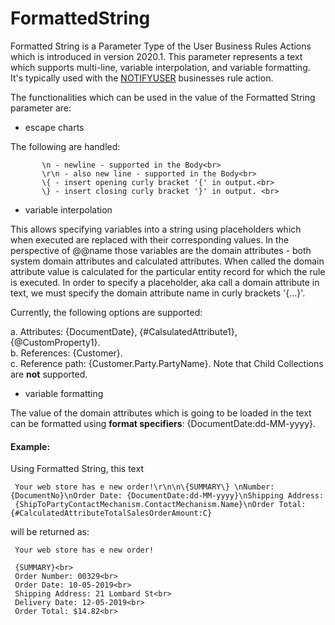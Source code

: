 # FormattedString

Formatted String is a Parameter Type of the User Business Rules Actions which is introduced in version 2020.1. This parameter represents a text which supports multi-line, variable interpolation, and variable formatting.</br>
It's typically used with the [NOTIFYUSER](https://github.com/ErpNetDocs/tech/blob/master/advanced/user-business-rules/action-types/notifyuser.md) businesses rule action.
 
The functionalities which can be used in the value of the Formatted String parameter are: 
 
  - escape charts 

The following are handled:<br>

           \n - newline - supported in the Body<br>
           \r\n - also new line - supported in the Body<br>
           \{ - insert opening curly bracket '{' in output.<br> 
           \} - insert closing curly bracket '}' in output. <br>
 
  - variable interpolation

This allows specifying variables into a string using placeholders which when executed are replaced with their corresponding values. In the perspective of @@name those variables are the domain attributes - both system domain attributes and calculated attributes. When called the domain attribute value is calculated for the particular entity record for which the rule is executed. In order to specify a placeholder, aka call a domain attribute in text, we must specify the domain attribute name in curly brackets '{...}'.

Currently, the following options are supported:<br>

a. Attributes: {DocumentDate}, {#CalsulatedAttribute1}, {@CustomProperty1}. <br>
b. References: {Customer}.<br>
c. Reference path: {Customer.Party.PartyName}. Note that Child Collections are **not** supported.<br>
 
-  variable formatting 
  
The value of the domain attributes which is going to be loaded in the text can be formatted using **format specifiers**: {DocumentDate:dd-MM-yyyy}.
 
#### Example:
Using Formatted String, this text<br>

     Your web store has e new order!\r\n\n\{SUMMARY\} \nNumber: {DocumentNo}\nOrder Date: {DocumentDate:dd-MM-yyyy}\nShipping Address:
     {ShipToPartyContactMechanism.ContactMechanism.Name}\nOrder Total: {#CalculatedAttributeTotalSalesOrderAmount:C}
 
will be returned as:

     Your web store has e new order!
 
     {SUMMARY}<br>
     Order Number: 00329<br>
     Order Date: 10-05-2019<br>
     Shipping Address: 21 Lombard St<br>
     Delivery Date: 12-05-2019<br>
     Order Total: $14.82<br>
